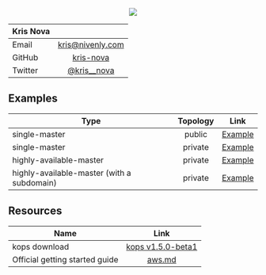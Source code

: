 <p align="center">
  <img src="https://raw.githubusercontent.com/kubernetes/kops/master/docs/img/k8s-aws.png"> </image>
</p>

| Kris Nova              |                                              |                                          
| ---------------------- |:-------------------------------------------: |
| Email                  | [kris@nivenly.com](mailto:kris@nivenly.com)  |
| GitHub                 | [kris-nova](https://github.com/kris-nova)    |
| Twitter                | [@kris__nova](https://twitter.com/Kris__Nova)|


## Examples

| Type                   | Topology      | Link                                         |                                           
| ---------------------- |:-------------:| -------------------------------------------- |
| single-master          | public        | [Example](single-master-public/README.md)    |
| single-master          | private       | [Example](single-master-private/README.md)   |
| highly-available-master| private       | [Example](ha-master-private/README.md)       |
| highly-available-master (with a subdomain) | private       | [Example](ha-master-private-subdomain/README.md)       |

## Resources

| Name                           |  Link                                                                        |                                          
| ------------------------------ |:--------------------------------------------------------------------------------:|
| kops download                  | [kops v1.5.0-beta1](https://github.com/kubernetes/kops/releases/tag/1.5.0-beta1)|
| Official getting started guide | [aws.md](https://github.com/kubernetes/kops/blob/master/docs/aws.md)



